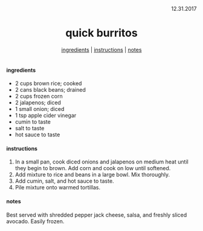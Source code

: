 <p align="right">12.31.2017</p>

<h1 align="center">quick burritos</h1>

<div align="center">
  <a href="#ingredients">ingredients</a> | 
  <a href="#instructions">instructions</a> | 
  <a href="#notes">notes</a>
</div>
<br>

#### ingredients
- 2 cups brown rice; cooked
- 2 cans black beans; drained
- 2 cups frozen corn
- 2 jalapenos; diced
- 1 small onion; diced
- 1 tsp apple cider vinegar
- cumin to taste
- salt to taste
- hot sauce to taste

#### instructions
1. In a small pan, cook diced onions and jalapenos on medium heat until they begin to brown. Add corn and cook on low until softened. 
2. Add mixture to rice and beans in a large bowl. Mix thoroughly. 
3. Add cumin, salt, and hot sauce to taste. 
4. Pile mixture onto warmed tortillas. 

#### notes
Best served with shredded pepper jack cheese, salsa, and freshly sliced avocado.
Easily frozen.
